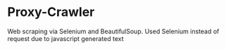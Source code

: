 # Proxy-Crawler

Web scraping via Selenium and BeautifulSoup.
Used Selenium instead of request due to javascript generated text
